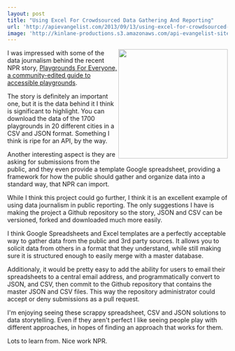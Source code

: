 ```yaml
---
layout: post
title: "Using Excel For Crowdsourced Data Gathering And Reporting"
url: 'http://apievangelist.com/2013/09/13/using-excel-for-crowdsourced-data-gathering-and-reporting/'
image: 'http://kinlane-productions.s3.amazonaws.com/api-evangelist-site/blog/ramps-to-play-components-600.jpg'
---
```


[<img src="https://s3.amazonaws.com/kinlane-productions/npr/accessible-playgrounds/ramps-to-play-components-600.jpg" alt="" width="250" align="right" />][1]

I was impressed with some of the data journalism behind the recent NPR story, [Playgrounds For Everyone, a community-edited guide to accessible playgrounds][1].

The story is definitely an important one, but it is the data behind it I think is significant to highlight. You can download the data of the 1700 playgrounds in 20 different cities in a CSV and JSON format. Something I think is ripe for an API, by the way.

Another interesting aspect is they are asking for submissions from the public, and they even provide a template Google spreadsheet, providing a framework for how the public should gather and organize data into a standard way, that NPR can import.

While I think this project could go further, I think it is an excellent example of using data journalism in public reporting. The only suggestions I have is making the project a Github repository so the story, JSON and CSV can be versioned, forked and downloaded much more easily.

I think Google Spreadsheets and Excel templates are a perfectly acceptable way to gather data from the public and 3rd party sources. It allows you to solicit data from others in a format that they understand, while still making sure it is structured enough to easily merge with a master database.

Additionaly, it would be pretty easy to add the ability for users to email their spreadsheets to a central email address, and programmatically convert to JSON, and CSV, then commit to the Github repository that contains the master JSON and CSV files. This way the repository administrator could accept or deny submissions as a pull request.

I'm enjoying seeing these scrappy spreadsheet, CSV and JSON solutions to data storytelling. Even if they aren't perfect I like seeing people play with different approaches, in hopes of finding an approach that works for them.

Lots to learn from. Nice work NPR.

   [1]: http://apps.npr.org/playgrounds/#playground-help
